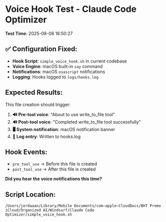 # Voice Hook Test - Claude Code Optimizer

**Test Time**: 2025-08-08 16:50:27

## ✅ Configuration Fixed:
- **Hook Script**: `simple_voice_hook.sh` in current codebase
- **Voice Engine**: macOS built-in `say` command
- **Notifications**: macOS `osascript` notifications
- **Logging**: Hooks logged to `logs/hooks.log`

## Expected Results:
This file creation should trigger:
1. **🔊 Pre-tool voice**: "About to use write_to_file tool"
2. **🔊 Post-tool voice**: "Completed write_to_file tool successfully"  
3. **🖥️ System notification**: macOS notification banner
4. **📝 Log entry**: Written to hooks.log

## Hook Events:
- `pre_tool_use` → Before this file is created
- `post_tool_use` → After this file is created

**Did you hear the voice notifications this time?**

## Script Location:
```
/Users/jordaaan/Library/Mobile Documents/com~apple~CloudDocs/BHT Promo iCloud/Organized AI/Windsurf/Claude Code Optimizer/simple_voice_hook.sh
```
